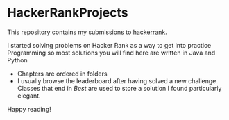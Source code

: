 # HackerRankProjects

This repository contains my submissions to [hackerrank](https://www.hackerrank.com/Airballman?hr_r=1).

I started solving problems on Hacker Rank as a way to get into practice Programming so most solutions you will find here are written in Java and Python

* Chapters are ordered in folders
* I usually browse the leaderboard after having solved a new challenge. 
Classes that end in _Best_ are used to store a solution I found particularly elegant.


Happy reading!


